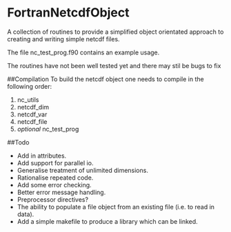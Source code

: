 FortranNetcdfObject
===================

A collection of routines to provide a simplified object orientated approach to creating and writing simple netcdf files.

The file nc_test_prog.f90 contains an example usage.

The routines have not been well tested yet and there may stil be bugs to fix

##Compilation
To build the netcdf object one needs to compile in the following order:

1. nc_utils
2. netcdf_dim
3. netcdf_var
4. netcdf_file
5. *optional* nc_test_prog


##Todo
* Add in attributes.
* Add support for parallel io.
* Generalise treatment of unlimited dimensions.
* Rationalise repeated code.
* Add some error checking.
* Better error message handling.
* Preprocessor directives?
* The ability to populate a file object from an existing file (i.e. to read in data).
* Add a simple makefile to produce a library which can be linked.
